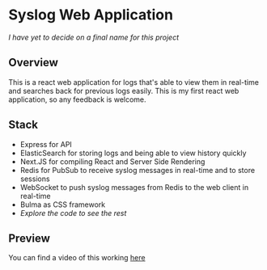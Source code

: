 # Syslog Web Application

_I have yet to decide on a final name for this project_

## Overview
This is a react web application for logs that's able to view them in real-time and searches back for previous logs easily.
This is my first react web application, so any feedback is welcome.

## Stack
* Express for API
* ElasticSearch for storing logs and being able to view history quickly
* Next.JS for compiling React and Server Side Rendering
* Redis for PubSub to receive syslog messages in real-time and to store sessions
* WebSocket to push syslog messages from Redis to the web client in real-time
* Bulma as CSS framework
* _Explore the code to see the rest_

## Preview
You can find a video of this working [here](https://streamable.com/g0mzo)
